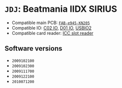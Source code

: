 # `JDJ`: Beatmania IIDX SIRIUS

* Compatible main PCB: [`FAB-e945-KN205`](../boards.md#fab-e945-kn205)
* Compatible IO: [C02 IO](../io.md#c02-io), [D01 IO](../io.md#d01-io), [USBIO2](../io.md#usbio2)
* Compatible card reader: [ICC slot reader](../io.md#icc)

## Software versions

* `2009102100`
* `2009102300`
* `2009111700`
* `2009122100`
* `2010071200`
